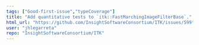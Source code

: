 ```yaml
---
tags: ["Good-first-issue","typeCoverage"]
title: "Add quantitative tests to `itk::FastMarchingImageFilterBase`."
html_url: "https://github.com/InsightSoftwareConsortium/ITK/issues/599"
user: "jhlegarreta"
repo: "InsightSoftwareConsortium/ITK"
---
```


